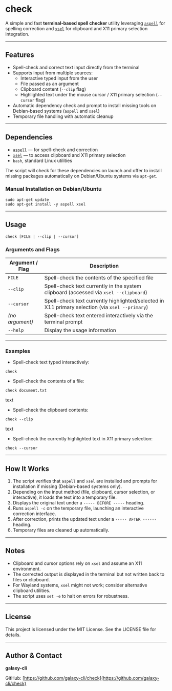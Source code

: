 # check

A simple and fast **terminal-based spell checker** utility leveraging [`aspell`](https://aspell.net/) for spelling correction and [`xsel`](https://github.com/kfish/xsel) for clipboard and X11 primary selection integration.

---

## Features

- Spell-check and correct text input directly from the terminal
- Supports input from multiple sources:
  - Interactive typed input from the user
  - File passed as an argument
  - Clipboard content (`--clip` flag)
  - Highlighted text under the mouse cursor / X11 primary selection (`--cursor` flag)
- Automatic dependency check and prompt to install missing tools on Debian-based systems (`aspell` and `xsel`)
- Temporary file handling with automatic cleanup

---

## Dependencies

- [`aspell`](https://aspell.net/) — for spell-check and correction
- [`xsel`](https://github.com/kfish/xsel) — to access clipboard and X11 primary selection
- `bash`, standard Linux utilities

The script will check for these dependencies on launch and offer to install missing packages automatically on Debian/Ubuntu systems via `apt-get`.

### Manual Installation on Debian/Ubuntu
```
sudo apt-get update
sudo apt-get install -y aspell xsel
```

---

## Usage

`check [FILE | --clip | --cursor]`

### Arguments and Flags

| Argument / Flag | Description                                                                              |
| --------------- | ---------------------------------------------------------------------------------------- |
| `FILE`          | Spell-check the contents of the specified file                                          |
| `--clip`        | Spell-check text currently in the system clipboard (accessed via `xsel --clipboard`)     |
| `--cursor`      | Spell-check text currently highlighted/selected in X11 primary selection (via `xsel --primary`) |
| *(no argument)* | Spell-check text entered interactively via the terminal prompt                           |
| `--help`        | Display the usage information                                                           |

---

### Examples

- Spell-check text typed interactively:

`check`

- Spell-check the contents of a file:

`check document.txt`

text

- Spell-check the clipboard contents:

`check --clip`

text

- Spell-check the currently highlighted text in X11 primary selection:

`check --cursor`

---

## How It Works

1. The script verifies that `aspell` and `xsel` are installed and prompts for installation if missing (Debian-based systems only).
2. Depending on the input method (file, clipboard, cursor selection, or interactive), it loads the text into a temporary file.
3. Displays the original text under a `----- BEFORE -----` heading.
4. Runs `aspell -c` on the temporary file, launching an interactive correction interface.
5. After correction, prints the updated text under a `----- AFTER ------` heading.
6. Temporary files are cleaned up automatically.

---

## Notes

- Clipboard and cursor options rely on `xsel` and assume an X11 environment.
- The corrected output is displayed in the terminal but not written back to files or clipboard.
- For Wayland systems, `xsel` might not work; consider alternative clipboard utilities.
- The script uses `set -e` to halt on errors for robustness.

---

## License

This project is licensed under the MIT License. See the LICENSE file for details.

---

## Author & Contact

**galaxy-cli**

GitHub: [https://github.com/galaxy-cli/check](https://github.com/galaxy-cli/check)
